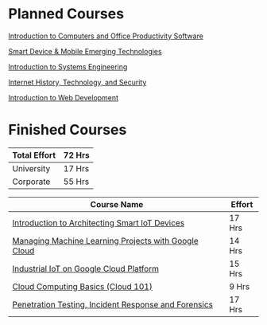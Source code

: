 # Planned Courses

   [Introduction to Computers and Office Productivity Software]( https://www.coursera.org/learn/introduction-to-computers-and-office-productivity-software? )
   
   [Smart Device & Mobile Emerging Technologies]( https://www.coursera.org/learn/smart-device-mobile-emerging-technologies?ranMID=40328&ranEAID=SAyYsTvLiGQ&ranSiteID=SAyYsTvLiGQ-NLIBwpmfCyNeHs3IWqzDdw&siteID=SAyYsTvLiGQ-NLIBwpmfCyNeHs3IWqzDdw&utm_content=10&utm_medium=partners&utm_source=linkshare&utm_campaign=SAyYsTvLiGQ )
   
   [Introduction to Systems Engineering]( https://www.coursera.org/learn/systems-engineering )
   
   [Internet History, Technology, and Security]( https://www.coursera.org/learn/internet-history?ranMID=40328&ranEAID=*GqSdLGGurk&ranSiteID=.GqSdLGGurk-Tqcj7iUmljeMw6_a7E9OmQ&siteID=.GqSdLGGurk-Tqcj7iUmljeMw6_a7E9OmQ&utm_content=10&utm_medium=partners&utm_source=linkshare&utm_campaign=*GqSdLGGurk )
   
   [Introduction to Web Development]( https://www.coursera.org/learn/web-development )

# Finished Courses

| Total Effort| 72 Hrs |
| --- | --- |
| University | 17 Hrs |
| Corporate | 55 Hrs |

| Course Name| Effort |
| --- | --- |
| [Introduction to Architecting Smart IoT Devices]( https://www.coursera.org/learn/iot-devices? ) | 17 Hrs |
| [Managing Machine Learning Projects with Google Cloud]( https://www.coursera.org/learn/machine-learning-business-professionals? ) | 14 Hrs |
| [Industrial IoT on Google Cloud Platform]( https://www.coursera.org/learn/iiot-google-cloud-platform? ) | 15 Hrs |
| [Cloud Computing Basics (Cloud 101)]( https://www.coursera.org/learn/cloud-computing-basics? ) | 9 Hrs |
| [Penetration Testing, Incident Response and Forensics]( https://www.coursera.org/learn/ibm-penetration-testing-incident-response-forensics? ) | 17 Hrs |


   
   
   
